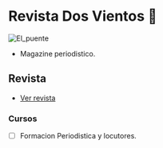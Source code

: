# Revista Dos Vientos 🐼

<!-- Add images/el_puente.jpg -->
![El_puente](images/el_puente.jpg?raw=true)

- Magazine periodistico.

## Revista
 - [Ver revista](https://github.com/dosvientos/pdf/)

### Cursos
- [ ] Formacion Periodistica y locutores.
